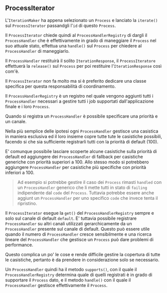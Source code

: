 ## ProcessIterator

L'`IterationMaker` ha appena selezionato un `Process` e lanciato la `iterate()` sul `ProcessIterator` passandgli
l'`id` di questo `Process`.

Il `ProcessIterator` chiede quindi al `ProcessHandlerRegistry` di dargli il `ProcessHandler` che è effettivamente
in grado di maneggiare il `Process` nel suo attuale stato, effettua una `handle()` sul `Process` per chiedere al
`ProcessHandler` di maneggiarlo.

Il `ProcessHandler` restituirà il solito `IterationResponse`, il `ProcessIteratore` effettuerà la `release()`
sul `Process` per poi restituire l'`IterationResponse` così com'è.

Il `ProcessIterator` non fa molto ma si è preferito dedicare una classe specifica per questa responsabilità di
coordinamento.


Il `ProcessHandlerRegistry` è un registro nel quale vengono aggiunti tutti i `ProcessHandler` necessari
a gestire tutti i job supportati dall'applicazione finale e i loro `Process`.

Quando si registra un `ProcessHandler` è possibile specificare una priorità e un canale.

Nella più semplice delle ipotesi ogni `ProcessHandler` gestisce una casistica in maniera esclusiva
ed il loro insieme copre tutte tute le casistiche possibili, facendo si che sia sufficiente registrarli tutti
con la priorità di default (100).

E' comunque possibile lasciare scoperte alcune casistiche sulla priorità di default ed aggiungere dei
`ProcessHandler` di fallback per casistiche generiche con priorità superiori a 100. Allo stesso modo si potrebbero
aggiungere `ProcessHandler` per casistiche più specifiche con priorità inferiori a 100.

> Ad esempio si potrebbe gestire il caso dei `Process` rimasti `handled` con un `ProcessHandler` generico
che li mette tutti in stato di `failing` indipendente dal `code` del `Process`. Tuttavia potrebbe essere anche
aggiunt un `ProcessHandler` per uno specifico `code` che invece tenta il ripristino. 



Il `ProcessIterator` esegue la `get()` del `ProcessHandlerRegistry` sempre e solo sul canale di default `default`.
E' tuttavia possibile registrare `ProcessHandler` su altri canali utilizzati gerarchicamente da un `ProcessHandler`
presente sul canale di default. Questo può essere utile quando il numero di `ProcessHandler` cresce sensibilmente e
una ricerca lineare del `ProcessHandler` che gestisce un `Process` può dare problemi di performance.

Questo complica un po' le cose e rende difficile gestire la copertura di tutte le casistiche, pertanto è da prendere
in considerazione solo se necessario.

Un `ProcessHandler` quindi ha il metodo `supports()`, con il quale il `ProcessHandlerRegistry` determina quale di quelli
registrati è in grado di supportare il `Process` dato, e il metodo `handle()` con il quale il `ProcessHandler`
gestisce effettivamente il `Process`.


